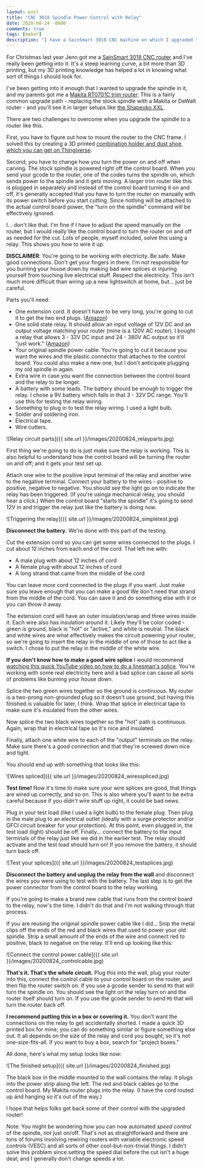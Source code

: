 ```yaml
---
layout: post
title: "CNC 3018 Spindle Power Control with Relay"
date: 2020-08-24 -0800
comments: true
tags: [maker]
description: "I have a SainSmart 3018 CNC machine on which I upgraded the spindle... but then I couldn't control the power through software. Here's how I fixed it."
---
```


For Christmas last year Jenn got me a [SainSmart 3018 CNC router](https://amzn.to/2YtKEsu) and I've really been getting into it. It's a steep learning curve, a bit more than 3D printing, but my 3D printing knowledge has helped a lot in knowing what sort of things I should look for.

I've been getting into it enough that I wanted to upgrade the spindle in it, and my parents got me a [Makita RT0701C trim router](https://amzn.to/32jNT7g). This is a fairly common upgrade path - replacing the stock spindle with a Makita or DeWalt router - and you'll see it in larger setups like [the Shapeoko XXL](https://carbide3d.com/shapeoko/).

There are two challenges to overcome when you upgrade the spindle to a router like this.

First, you have to figure out how to mount the router to the CNC frame. I solved this by creating a 3D printed [combination holder and dust shoe, which you can get on Thingiverse](https://www.thingiverse.com/thing:4570845).

Second, you have to change how you turn the power on and off when carving. The stock spindle is powered right off the control board. When you send your gcode to the router, one of the codes turns the spindle on, which sends power to the spindle and it gets moving. A larger trim router like this is plugged in separately and instead of the control board turning it on and off, it's generally accepted that you have to turn the router on manually with its power switch before you start cutting. Since nothing will be attached to the actual control board power, the "turn on the spindle" command will be effectively ignored.

I... don't like that. I'm fine if I have to adjust the speed manually on the router, but I would really like the control board to turn the router on and off as needed for the cut. Lots of people, myself included, solve this using a relay. This shows you how to wire it up.

**DISCLAIMER**: You're going to be working with electricity. Be safe. Make good connections. Don't get your fingers in there. I'm not responsible for you burning your house down by making bad wire splices or injuring yourself from touching live electrical stuff. Respect the electricity. This isn't much more difficult than wiring up a new lightswitch at home, but... just be careful.

Parts you'll need:

- One extension cord. It doesn't have to be very long, you're going to cut it to get the two end plugs. ([Amazon](https://amzn.to/34ptQHb))
- One solid state relay. It should allow an input voltage of 12V DC and an output voltage matching your router (mine is a 120V AC router). I bought a relay that allows 3 - 32V DC input and 24 - 380V AC output so it'll "just work." ([Amazon](https://amzn.to/2Ys2U5y))
- Your original spindle power cable. You're going to cut it because you want the wires and the plastic connector that attaches to the control board. You could also make a new one, but I don't anticipate plugging my old spindle in again.
- Extra wire in case you want the connection between the control board and the relay to be longer.
- A battery with some leads. The battery should be enough to trigger the relay. I chose a 9V battery which falls in that 3 - 32V DC range. You'll use this for testing the relay wiring.
- Something to plug in to test the relay wiring. I used a light bulb.
- Solder and soldering iron.
- Electrical tape.
- Wire cutters.

![Relay circuit parts]({{ site.url }}/images/20200824_relayparts.jpg)

First thing we're going to do is just make sure the relay is working. This is also helpful to understand how the control board will be turning the router on and off; and it gets your test set up.

Attach one wire to the positive input terminal of the relay and another wire to the negative terminal. Connect your battery to the wires - positive to positive, negative to negative. You should see the light go on to indicate the relay has been triggered. (If you're usinga mechanical relay, you should hear a click.) When the control board "starts the spindle" it's going to send 12V in and trigger the relay just like the battery is doing now.

![Triggering the relay]({{ site.url }}/images/20200824_simpletest.jpg)

**Disconnect the battery.** We're done with this part of the testing.

Cut the extension cord so you can get some wires connected to the plugs. I cut about 12 inches from each end of the cord. That left me with:

- A male plug with about 12 inches of cord
- A female plug with about 12 inches of cord
- A long strand that came from the middle of the cord

You can leave _more_ cord connected to the plugs if you want. Just make sure you leave enough that you can make a good We don't need that strand from the middle of the cord. You can save it and do something else with it or you can throw it away.

The extension cord will have an outer insulation/wrap and three wires inside it. Each wire also has insulation around it. Likely they'll be color coded - green is ground, black is "hot" or "active," and white is neutral. The black and white wires are what effectively makes the circuit powering your router, so we're going to insert the relay in the middle of one of those to act like a switch. I chose to put the relay in the middle of the white wire.

**If you don't know how to make a good wire splice** I would recommend [watching this quick YouTube video on how to do a linesman's splice](https://www.youtube.com/watch?v=O-ymw7d_nYo). You're working with some real electricity here and a bad splice can cause all sorts of problems like burning your house down.

Splice the two green wires together so the ground is continuous. My router is a two-prong non-grounded plug so it doesn't use ground, but having this finished is valuable for later, I think. Wrap that splice in electrical tape to make sure it's insulated from the other wires.

Now splice the two black wires together so the "hot" path is continuous. Again, wrap that in electrical tape so it's nice and insulated.

Finally, attach one white wire to each of the "output" terminals on the relay. Make sure there's a good connection and that they're screwed down nice and tight.

You should end up with something that looks like this:

![Wires spliced]({{ site.url }}/images/20200824_wiresspliced.jpg)

**Test time!** Now it's time to make sure your wire splices are good, that things are wired up correctly, and so on. This is also where you'll want to be extra careful because if you _didn't_ wire stuff up right, it could be bad news.

Plug in your test load (like I used a light bulb) to the female plug. Then plug in the male plug to an electrical outlet (ideally with a surge protector and/or GFCI circuit breaker for your protection). At this point, even plugged in, the test load (light) should be off. Finally... connect the battery to the input terminals of the relay just like we did in the earlier test. The relay should activate and the test load should turn on! If you remove the battery, it should turn back off.

![Test your splices]({{ site.url }}/images/20200824_testsplices.jpg)

**Disconnect the battery and unplug the relay from the wall** and disconnect the wires you were using to test with the battery. The last step is to get the power connector from the control board to the relay working.

If you're going to make a brand new cable that runs from the control board to the relay, now's the time. I didn't do that and I'm not walking through that process.

If you are reusing the original spindle power cable like I did... Snip the metal clips off the ends of the red and black wires that used to power your old spindle. Strip a small amount of the ends of the wire and connect red to positive, black to negative on the relay. It'll end up looking like this:

![Connect the control power cable]({{ site.url }}/images/20200824_controlcable.jpg)

**That's it. That's the whole circuit.** Plug this into the wall, plug your router into this, connect the control cable to your control board on the router, and then flip the router switch on. If you use a gcode sender to send `M3` that will turn the spindle on. You should see the light on the relay turn on and the router itself should turn on. If you use the gcode sender to send `M5` that will turn the router back off.

**I recommend putting this in a box or covering it.** You don't want the connections on the relay to get accidentally shorted. I made a quick 3D printed box for mine; you can do something similar or figure something else out. It all depends on the size of the relay and cord you bought, so it's not one-size-fits-all. If you want to buy a box, search for "project boxes."

All done, here's what my setup looks like now:

![The finished setup]({{ site.url }}/images/20200824_finished.jpg)

The black box in the middle mounted to the wall contains the relay. It plugs into the power strip along the left. The red and black cables go to the control board. My Makita router plugs into the relay. (I have the cord routed up and hanging so it's out of the way.)

I hope that helps folks get back some of their control with the upgraded router!

Note: You might be wondering how you can now automated _speed control_ of the spindle, not just on/off. That's not as straightforward and there are tons of forums involving rewiring routers with variable electronic speed controls (VESC) and all sorts of other cool-but-non-trivial things. I didn't solve this problem since setting the speed dial before the cut isn't a huge deal; and I generally don't change speeds a lot.
